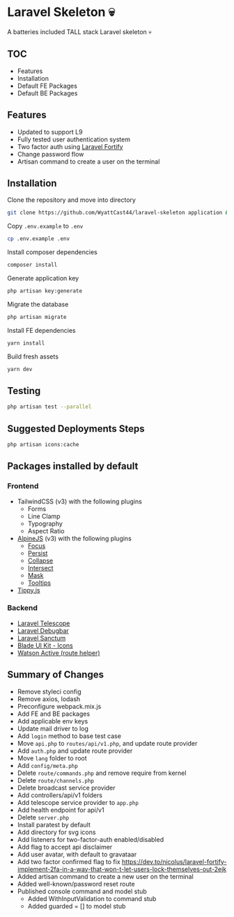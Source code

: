 # Laravel Skeleton 💀

A batteries included TALL stack Laravel skeleton 💀

## TOC

- Features
- Installation
- Default FE Packages
- Default BE Packages

## Features

- Updated to support L9
- Fully tested user authentication system
- Two factor auth using [Laravel Fortify](https://laravel.com/docs/8.x/fortify)
- Change password flow
- Artisan command to create a user on the terminal

## Installation

Clone the repository and move into directory

```bash
git clone https://github.com/WyattCast44/laravel-skeleton application && cd application
```

Copy `.env.example` to `.env`

```bash
cp .env.example .env
```

Install composer dependencies

```bash
composer install
```

Generate application key

```bash
php artisan key:generate
```

Migrate the database

```bash
php artisan migrate
```

Install FE dependencies

```bash
yarn install
```

Build fresh assets

```bash
yarn dev
```

## Testing

```bash
php artisan test --parallel
```

## Suggested Deployments Steps

```bash
php artisan icons:cache
```

## Packages installed by default

### Frontend

- TailwindCSS (v3) with the following plugins
    - Forms
    - Line Clamp
    - Typography
    - Aspect Ratio
- [AlpineJS](https://alpinejs.dev) (v3) with the following plugins
    - [Focus](https://alpinejs.dev/plugins/focus)
    - [Persist](https://alpinejs.dev/plugins/persist)
    - [Collapse](https://alpinejs.dev/plugins/collapse)
    - [Intersect](https://alpinejs.dev/plugins/intersect)
    - [Mask](https://alpinejs.dev/plugins/mask)
    - [Tooltips](https://github.com/ryangjchandler/alpine-tooltip)
- [Tippy.js](https://tippyjs.bootcss.com/getting-started/)

### Backend

- [Laravel Telescope](https://laravel.com/docs/9.x/telescope)
- [Laravel Debugbar](https://github.com/barryvdh/laravel-debugbar)
- [Laravel Sanctum](https://laravel.com/docs/9.x/sanctum)
- [Blade UI Kit - Icons](https://github.com/blade-ui-kit/blade-icons)
- [Watson Active (route helper)](https://github.com/dwightwatson/active)

## Summary of Changes

- Remove styleci config
- Remove axios, lodash
- Preconfigure webpack.mix.js
- Add FE and BE packages
- Add applicable env keys
- Update mail driver to log
- Add `login` method to base test case
- Move `api.php` to `routes/api/v1.php`, and update route provider
- Add `auth.php` and update route provider
- Move `lang` folder to root
- Add `config/meta.php`
- Delete `route/commands.php` and remove require from kernel
- Delete `route/channels.php`
- Delete broadcast service provider
- Add controllers/api/v1 folders
- Add telescope service provider to `app.php`
- Add health endpoint for api/v1
- Delete `server.php`
- Install paratest by default
- Add directory for svg icons
- Add listeners for two-factor-auth enabled/disabled
- Add flag to accept api disclaimer
- Add user avatar, with default to gravataar
- Add two factor confirmed flag to fix https://dev.to/nicolus/laravel-fortify-implement-2fa-in-a-way-that-won-t-let-users-lock-themselves-out-2ejk
- Added artisan command to create a new user on the terminal 
- Added well-known/password reset route
- Published console command and model stub
    - Added WithInputValidation to command stub
    - Added guarded = [] to model stub